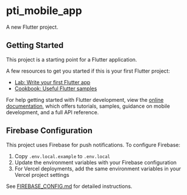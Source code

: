 # pti_mobile_app

A new Flutter project.

## Getting Started

This project is a starting point for a Flutter application.

A few resources to get you started if this is your first Flutter project:

- [Lab: Write your first Flutter app](https://docs.flutter.dev/get-started/codelab)
- [Cookbook: Useful Flutter samples](https://docs.flutter.dev/cookbook)

For help getting started with Flutter development, view the
[online documentation](https://docs.flutter.dev/), which offers tutorials,
samples, guidance on mobile development, and a full API reference.

## Firebase Configuration

This project uses Firebase for push notifications. To configure Firebase:

1. Copy `.env.local.example` to `.env.local`
2. Update the environment variables with your Firebase configuration
3. For Vercel deployments, add the same environment variables in your Vercel project settings

See [FIREBASE_CONFIG.md](file:///Users/nikitakedrov/PTI-Mobile-App/pti_mobile_app/FIREBASE_CONFIG.md) for detailed instructions.